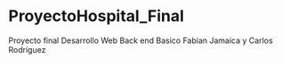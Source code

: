 # ProyectoHospital_Final
Proyecto final Desarrollo Web Back end Basico
Fabian Jamaica y Carlos Rodríguez
